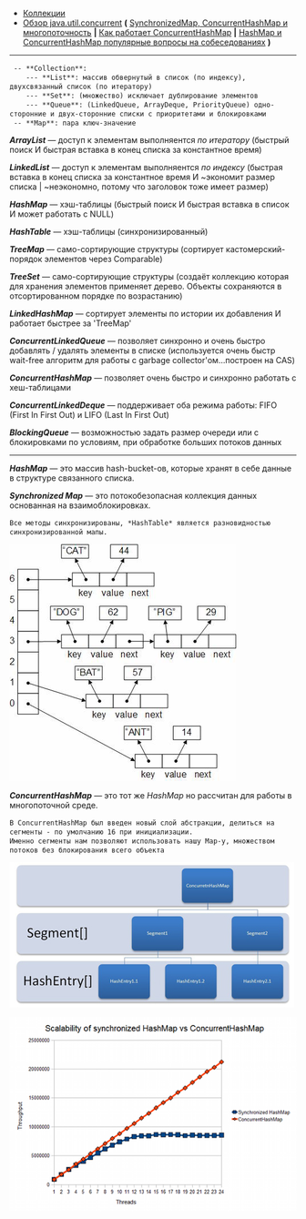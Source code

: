
* [Коллекции](https://github.com/Home-GWT/TopLinkExample/blob/master/src/com/voituk/jpaexample/JPAExample.java#L517)
* [Обзор java.util.concurrent](https://habrahabr.ru/company/luxoft/blog/157273) **(** [SynchronizedMap, ConcurrentHashMap и многопоточность](http://creativeofdev.blogspot.com/2015/09/synchronizedmap-concurrenthashmap.html) **|** [Как работает ConcurrentHashMap](https://habrahabr.ru/post/132884) **|** [HashMap и ConcurrentHashMap популярные вопросы на собеседованиях](http://info.javarush.ru/translation/2013/09/23/HashMap-и-ConcurrentHashMap-популярные-вопросы-на-собеседованиях.html) **)**
---
     -- **Collection**:
        --- **List**: массив обвернутый в список (по индексу), двухсвязанный список (по итератору)
        --- **Set**: (множество) исключает дублирование элементов
        --- **Queue**: (LinkedQueue, ArrayDeque, PriorityQueue) одно-сторонние и двух-сторонние списки с приоритетами и блокировками
     -- **Map**: пара ключ-значение

***ArrayList*** — доступ к элементам выполняентся *по итератору* (быстрый поиск И быстрая вставка в конец списка за константное время)

***LinkedList*** — доступ к элементам выполняентся *по индексу* (быстрая вставка в конец списка за константное время И ~экономит размер списка | ~неэкономно, потому что заголовок тоже имеет размер)

***HashMap*** — хэш-таблицы (быстрый поиск И быстрая вставка в список И может работать с NULL)

***HashTable*** — хэш-таблицы (синхронизированный)

***TreeMap*** — само-сортирующие структуры (сортирует кастомерский-порядок элементов через Comparable)

***TreeSet*** — само-сортирующие структуры (создаёт коллекцию которая для хранения элементов применяет дерево. Объекты сохраняются в отсортированном порядке по возрастанию)

***LinkedHashMap*** — сортирует элементы по истории их добавления И работает быстрее за 'TreeMap'

***ConcurrentLinkedQueue*** — позволяет синхронно и очень быстро добавлять / удалять элементы в списке (используется очень быстр wait-free алгоритм для работы с garbage collector'ом...построен на CAS)

***ConcurrentHashMap*** — позволяет очень быстро и синхронно работать с хеш-таблицами

***ConcurrentLinkedDeque*** — поддерживает оба режима работы: FIFO (First In First Out) и LIFO (Last In First Out)

***BlockingQueue*** — возможностью задать размер очереди или с блокировками по условиям, при обработке больших потоков данных

---

***HashMap*** — это массив hash-bucket-ов, которые хранят в себе данные в структуре связанного списка.

***Synchronized Map*** — это потокобезопасная коллекция данных основанная на взаимоблокировках.

    Все методы синхронизированы, *HashTable* является разновидностью синхронизированной мапы.

![HashMap](image003.jpg)

***ConcurrentHashMap*** — это тот же *HashMap* но рассчитан для работы в многопоточной среде.

    В ConcurrentHashMap был введен новый слой абстракции, делиться на сегменты - по умолчанию 16 при инициализации.
    Именно сегменты нам позволяют использовать нашу Map-у, множеством потоков без блокирования всего объекта

![ConcurrentHashMap](ConcurrentHashMap1.jpg)

![synchronized HashMap vs ConcurrentHashMap](9ec0eb5fb73d6bd0e4d79cae2fd20bf6.png)
